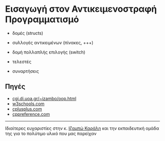 # Εισαγωγή στον Αντικειμενοστραφή Προγραμματισμό

* δομές (structs)
* συλλογές αντικειμένων (πίνακες, +++)
* δομή πολλαπλής επιλογής (switch)
* τελεστές

* συναρτήσεις


## Πηγές
* [cgi.di.uoa.gr/~izambo/oop.html](https://cgi.di.uoa.gr/~izambo/oop.html)
* [w3schools.com](https://www.w3schools.com)
* [cplusplus.com](https://cplusplus.com)
* [cppreference.com](https://en.cppreference.com/w/)

---

Ιδιαίτερες ευχαριστίες στην κ. [Ιζαμπώ Καράλη](https://cgi.di.uoa.gr/~izambo/GR.html) και την εκπαιδευτική ομάδα της για το πολύτιμο υλικό που μας παρείχαν

